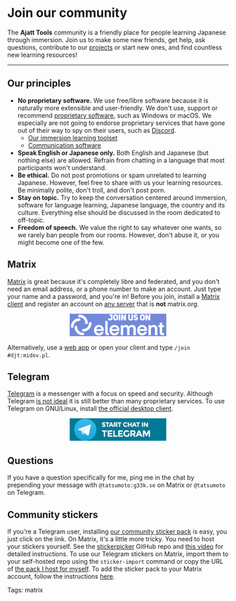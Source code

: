 # Join our community

The **Ajatt Tools** community is a friendly place
for people learning Japanese through immersion.
Join us to make some new friends, get help, ask questions, contribute to our
[projects](https://github.com/Ajatt-Tools)
or start new ones,
and find countless new learning resources!

****

## Our principles

* **No proprietary software.**
We use free/libre software because
it is naturally more extensible and user-friendly.
We don't use, support or recommend
[proprietary software](https://www.gnu.org/proprietary/),
such as Windows or macOS.
We especially are not going to endorse proprietary services
that have gone out of their way to spy on their users, such as
[Discord](how-to-save-the-japanese-learning-community.html).
	* [Our immersion learning toolset](our-immersion-learning-toolset.html)
	* [Communication software](https://web.archive.org/web/https://wiki.installgentoo.com/wiki/Communication#Synchronous_Communication_.28Real_time.29)
* **Speak English or Japanese only.**
Both English and Japanese (but nothing else) are allowed.
Refrain from chatting in a language that most participants won't understand.
* **Be ethical.**
Do not post promotions or spam unrelated to learning Japanese.
However, feel free to share with us your learning resources.
Be minimally polite, don't troll, and don't post porn.
* **Stay on topic.**
Try to keep the conversation centered around
immersion, software for language learning,
Japanese language, the country and its culture.
Everything else should be discussed in the room dedicated to off-topic.
* **Freedom of speech.**
We value the right to say whatever one wants,
so we rarely ban people from our rooms.
However, don't abuse it, or you might become one of the few.

## Matrix

[Matrix](https://wiki.archlinux.org/index.php/Matrix)
is great because it's completely libre and federated,
and you don't need an email address, or a phone number to make an account.
Just type your name and a password, and you're in!
Before you join, install a
[Matrix client](https://wiki.archlinux.org/index.php/List_of_applications/Internet#Matrix_clients)
and register an account on
[any server](list-of-matrix-servers.html)
that is **not** matrix.org.

<p align="center">
	<a href="element://vector/webapp/#/room/#djt:midov.pl">
		<img alt="matrix" src="img/join_us_on_element_220x51.png">
	</a>
</p>

Alternatively, use a
[web app](https://nerdsin.space/#/room/#djt:midov.pl)
or open your client and type `/join #djt:midov.pl`.

## Telegram

[Telegram](https://telegram.org/)
is a messenger with a focus on speed and security.
Although Telegram
[is not ideal](https://spyware.neocities.org/articles/telegram.html)
it is still better than many proprietary services.
To use Telegram on GNU/Linux, install
[the official desktop client](https://archlinux.org/packages/?name=telegram-desktop).

<p align="center">
	<a href="https://t.me/jap_chat">
		<img alt="telegram" src="img/start_chat_in_telegram_220x51.png">
	</a>
</p>

## Questions

If you have a question specifically for me,
ping me in the chat by prepending your message with
`@tatsumoto:g33k.se` on Matrix or `@tatsumoto` on Telegram.

## Community stickers

If you're a Telegram user, installing
[our community sticker pack](https://t.me/addstickers/ajatt)
is easy, you just click on the link.
On Matrix, it's a little more tricky.
You need to host your stickers yourself.
See the
[stickerpicker](https://github.com/maunium/stickerpicker)
GitHub repo and
[this video](https://youtu.be/Yz3H6KJTEI0)
for detailed instructions.
To use our Telegram stickers on Matrix,
import them to your self-hosted repo using the `sticker-import` command
or copy the URL of
[the pack I host for myself](https://tatsumoto-ren.github.io/stickerpicker/web/).
To add the sticker pack to your Matrix account, follow the instructions
[here](https://github.com/maunium/stickerpicker/wiki/Enabling-the-widget).

Tags: matrix
